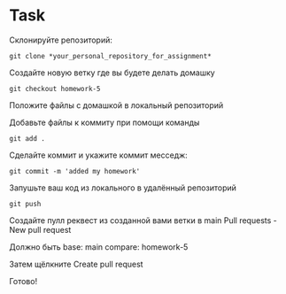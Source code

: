# Task
Склонируйте репозиторий:
```
git clone *your_personal_repository_for_assignment*
```

Создайте новую ветку где вы будете делать домашку
```
git checkout homework-5
```

Положите файлы с домашкой в локальный репозиторий

Добавьте файлы к коммиту при помощи команды
```
git add .
```

Сделайте коммит и укажите коммит месседж:
```
git commit -m 'added my homework'
```

Запушьте ваш код из локального в удалённый репозиторий
```
git push
```

Создайте пулл реквест из созданной вами ветки в main
Pull requests - New pull request

Должно быть
base: main compare: homework-5

Затем щёлкните Create pull request

Готово!
